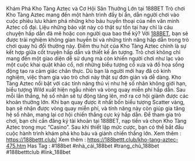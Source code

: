 Khám Phá Kho Tàng Aztec và Cơ Hội Săn Thưởng Lớn tại 188BET
Trò chơi Kho Tàng Aztec mang đến một hành trình đầy bí ẩn, dẫn người chơi vào cuộc phiêu lưu khám phá những kho báu huyền thoại của nền văn minh Aztec cổ đại. Liệu những bảo vật này có thật sự tồn tại hay chỉ là câu chuyện hấp dẫn đã mê hoặc con người qua bao thế kỷ? Với [188BET](https://188bettt.club/), bạn sẽ được trải nghiệm không gian huyền bí và những tính năng hấp dẫn trong trò chơi quay hũ đổi thưởng này.
Điểm thu hút của Kho Tàng Aztec chính là sự kết hợp giữa cốt truyện hấp dẫn và thiết kế ấn tượng. Trò chơi không chỉ mang đến một giao diện dễ sử dụng mà còn khiến người chơi như lạc vào một cuộc khai quật khảo cổ, nơi những biểu tượng cổ xưa và đồ họa sống động tạo ra cảm giác chân thực. Dù bạn là người mới hay đã có kinh nghiệm, việc tham gia vào trò chơi này thật sự đơn giản và dễ dàng.
Kho Tàng Aztec nổi bật với các tính năng thú vị như hệ số nhân không giới hạn, biểu tượng Wild xuất hiện ngẫu nhiên và vòng quay miễn phí hấp dẫn. Sau mỗi lần thắng, hệ số nhân sẽ tự động tăng lên, mở ra cơ hội giành được các khoản thưởng lớn. Khi bạn quay được ít nhất bốn biểu tượng Scatter vàng, bạn sẽ nhận được vòng quay miễn phí, và tính năng này còn giúp gia tăng hệ số nhân, mang lại cơ hội chiến thắng cực kỳ hấp dẫn.
Để tham gia trò chơi, bạn chỉ cần đăng ký tài khoản tại 188BET, nạp tiền và chọn Kho Tàng Aztec trong mục “Casino”. Sau khi thiết lập mức cược, bạn có thể bắt đầu cuộc hành trình khám phá kho báu và giành chiến thắng lớn.
Xem thêm : https://188bettt.club/
Xem thêm : https://188bettt.club/kho-tang-aztec-475.htm
Has Tag : #188bet #nhà_cái_188bet #trang_chủ_188bet #188betttclub #link_188bet
